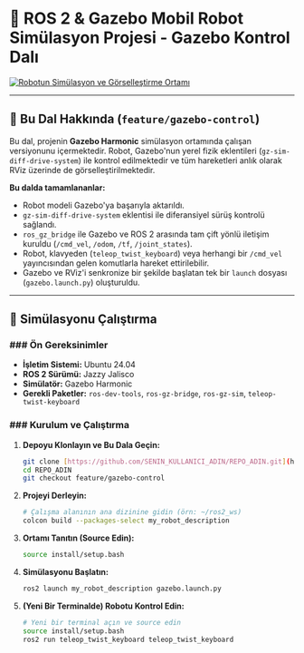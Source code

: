 # 🤖 ROS 2 & Gazebo Mobil Robot Simülasyon Projesi - Gazebo Kontrol Dalı

[![Robotun Simülasyon ve Görselleştirme Ortamı](link_icin_bir_ekran_goruntusu)](link_icin_bir_ekran_goruntusu)

---

## 📖 Bu Dal Hakkında (`feature/gazebo-control`)

Bu dal, projenin **Gazebo Harmonic** simülasyon ortamında çalışan versiyonunu içermektedir. Robot, Gazebo'nun yerel fizik eklentileri (`gz-sim-diff-drive-system`) ile kontrol edilmektedir ve tüm hareketleri anlık olarak RViz üzerinde de görselleştirilmektedir.

**Bu dalda tamamlananlar:**
-   Robot modeli Gazebo'ya başarıyla aktarıldı.
-   `gz-sim-diff-drive-system` eklentisi ile diferansiyel sürüş kontrolü sağlandı.
-   `ros_gz_bridge` ile Gazebo ve ROS 2 arasında tam çift yönlü iletişim kuruldu (`/cmd_vel`, `/odom`, `/tf`, `/joint_states`).
-   Robot, klavyeden (`teleop_twist_keyboard`) veya herhangi bir `/cmd_vel` yayıncısından gelen komutlarla hareket ettirilebilir.
-   Gazebo ve RViz'i senkronize bir şekilde başlatan tek bir `launch` dosyası (`gazebo.launch.py`) oluşturuldu.

---

## 🚀 Simülasyonu Çalıştırma

### ### Ön Gereksinimler
-   **İşletim Sistemi:** Ubuntu 24.04
-   **ROS 2 Sürümü:** Jazzy Jalisco
-   **Simülatör:** Gazebo Harmonic
-   **Gerekli Paketler:** `ros-dev-tools`, `ros-gz-bridge`, `ros-gz-sim`, `teleop-twist-keyboard`

### ### Kurulum ve Çalıştırma

1.  **Depoyu Klonlayın ve Bu Dala Geçin:**
    ```bash
    git clone [https://github.com/SENIN_KULLANICI_ADIN/REPO_ADIN.git](https://github.com/SENIN_KULLANICI_ADIN/REPO_ADIN.git)
    cd REPO_ADIN
    git checkout feature/gazebo-control
    ```

2.  **Projeyi Derleyin:**
    ```bash
    # Çalışma alanının ana dizinine gidin (örn: ~/ros2_ws)
    colcon build --packages-select my_robot_description
    ```

3.  **Ortamı Tanıtın (Source Edin):**
    ```bash
    source install/setup.bash
    ```

4.  **Simülasyonu Başlatın:**
    ```bash
    ros2 launch my_robot_description gazebo.launch.py
    ```

5.  **(Yeni Bir Terminalde) Robotu Kontrol Edin:**
    ```bash
    # Yeni bir terminal açın ve source edin
    source install/setup.bash
    ros2 run teleop_twist_keyboard teleop_twist_keyboard
    ```
